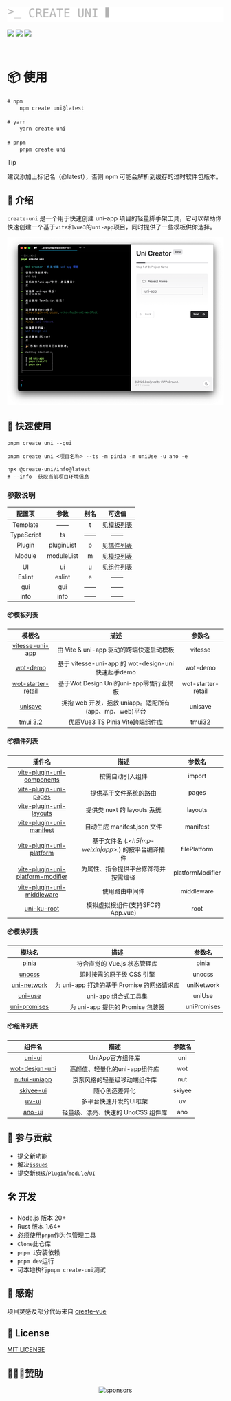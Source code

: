 <img src='./blink.svg' />

<br />

<a href="https://github.com/uni-helper/create-uni/stargazers"><img src="https://img.shields.io/github/stars/uni-helper/create-uni?colorA=09090b&colorB=fafafa&style=for-the-badge"></a>
<a href="https://www.npmjs.com/package/create-uni"><img src="https://img.shields.io/npm/dm/create-uni?colorA=09090b&colorB=fafafa&style=for-the-badge"></a>
<a href="https://www.npmjs.com/package/create-uni"><img src="https://img.shields.io/npm/v/create-uni?colorA=09090b&colorB=fafafa&style=for-the-badge"></a>

<br />

# 📦 使用

```shell
# npm
    npm create uni@latest

# yarn
    yarn create uni

# pnpm
    pnpm create uni
```

> [!TIP]
> 建议添加上标记名（@latest），否则 npm 可能会解析到缓存的过时软件包版本。
>
<!-- <img src='./Terminal.svg' /> -->

## 📖 介绍

`create-uni` 是一个用于快速创建 uni-app 项目的轻量脚手架工具，它可以帮助你快速创建一个基于`vite`和`vue3`的`uni-app`项目，同时提供了一些模板供你选择。

<p align="center"><img  src=".github/image/demo.png"></p>

## 🚤 快速使用

```shell
pnpm create uni --gui
```

```shell
pnpm create uni <项目名称> --ts -m pinia -m uniUse -u ano -e
```

```shell
npx @create-uni/info@latest
# --info  获取当前项目环境信息
```

### 参数说明

| 配置项 | 参数 | 别名 | 可选值 |
|  :---: | :---: | :---: | :---: |
| Template | —— | t | 见[模板列表](#模板列表) |
| TypeScript | ts | —— | —— |
| Plugin | pluginList | p | 见[插件列表](#插件列表) |
| Module | moduleList | m | 见[模块列表](#模块列表) |
| UI | ui | u | 见[组件列表](#组件列表) |
| Eslint | eslint | e | —— |
| gui | gui | —— | —— |
| info | info |  —— | —— |

#### 📦模板列表

|                                       模板名                                      |                      描述                      |         参数名        |
| :----------------------------------------------------------------------------: | :------------------------------------------: | :----------------: |
|        [vitesse-uni-app](https://github.com/uni-helper/vitesse-uni-app)        |         由 Vite & uni-app 驱动的跨端快速启动模板         |       vitesse      |
|             [wot-demo](https://github.com/Moonofweisheng/wot-demo)             | 基于 vitesse-uni-app 的 wot-design-uni 快速起手demo |      wot-demo      |
| [wot-starter-retail](https://github.com/Moonofweisheng/wot-starter-retail.git) |        基于Wot Design Uni的uni-app零售行业模板        | wot-starter-retail |
|                   [unisave](https://github.com/sunpm/unisave)                  |    拥抱 web 开发，拯救 uniapp。适配所有(app、mp、web)平台    |       unisave      |
|                   [tmui 3.2](https://tmui.design)                  |    优质Vue3 TS Pinia Vite跨端组件库   |       tmui32      |

#### 📦插件列表

| 插件名 | 描述 | 参数名 |
| :---: | :---: | :---: |
| [vite-plugin-uni-components](https://github.com/uni-helper/vite-plugin-uni-components) | 按需自动引入组件 | import |
| [vite-plugin-uni-pages](https://github.com/uni-helper/vite-plugin-uni-pages) | 提供基于文件系统的路由 | pages |
| [vite-plugin-uni-layouts](https://github.com/uni-helper/vite-plugin-uni-layouts) | 提供类 nuxt 的 layouts 系统 | layouts |
| [vite-plugin-uni-manifest](https://github.com/uni-helper/vite-plugin-uni-manifest) | 自动生成 manifest.json 文件 | manifest |
| [vite-plugin-uni-platform](https://github.com/uni-helper/vite-plugin-uni-platform) | 基于文件名 (*.<h5\|mp-weixin\|app>.*) 的按平台编译插件 | filePlatform |
| [vite-plugin-uni-platform-modifier](https://github.com/uni-helper/vite-plugin-uni-platform-modifier) | 为属性、指令提供平台修饰符并按需编译 | platformModifier |
| [vite-plugin-uni-middleware](https://github.com/uni-helper/vite-plugin-uni-middleware) | 使用路由中间件 | middleware |
| [uni-ku-root](https://github.com/uni-ku/root) | 模拟虚拟根组件(支持SFC的App.vue) | root |

#### 📦模块列表

| 模块名 | 描述 | 参数名 |
| :---: | :---: | :---: |
| [pinia](https://github.com/vuejs/pinia) | 符合直觉的 Vue.js 状态管理库 | pinia |
| [unocss](https://github.com/antfu/unocss) | 即时按需的原子级 CSS 引擎 | unocss |
| [uni-network](https://github.com/uni-helper/uni-network) | 为 uni-app 打造的基于 Promise 的网络请求库 | uniNetwork |
| [uni-use](https://github.com/uni-helper/uni-use) | uni-app 组合式工具集 | uniUse |
| [uni-promises](https://github.com/uni-helper/uni-promises) | 为 uni-app 提供的 Promise 包装器 | uniPromises |

#### 📦组件列表

| 组件名 | 描述 | 参数名 |
| :---: | :---: | :---: |
| [uni-ui](https://uniapp.dcloud.net.cn/component/uniui/uni-ui.html) | UniApp官方组件库 | uni |
| [wot-design-uni](https://wot-design-uni.pages.dev/) | 高颜值、轻量化的uni-app组件库 | wot |
| [nutui-uniapp](https://uniapp-nutui.tech/) | 京东风格的轻量级移动端组件库 | nut |
| [skiyee-ui](https://skiyee-ui.netlify.app/) | 随心创造差异化 | skiyee |
| [uv-ui](https://www.uvui.cn/components/intro.html) | 多平台快速开发的UI框架 | uv |
| [ano-ui](https://ano-ui.netlify.app/) | 轻量级、漂亮、快速的 UnoCSS 组件库 | ano |

## 🤝 参与贡献

- 提交新功能
- 解决[`issues`](https://github.com/uni-helper/create-uni/issues)
- 提交新[`模板`](./src/question/template/)/[`Plugin`](./src/question/plugin/choices.ts)/[`module`](./src/question/module/choices.ts)/[`UI`](./src/question/UI/)

## 🛠️ 开发
- Node.js 版本 20+
- Rust 版本 1.64+
- 必须使用`pnpm`作为包管理工具
- `Clone`此仓库
- `pnpm i`安装依赖
- `pnpm dev`运行
- 可本地执行`pnpm create-uni`测试

## 🌸 感谢

项目灵感及部分代码来自 [create-vue](https://github.com/vuejs/create-vue)

## 📄 License

[MIT LICENSE](./LICENSE)

## 🙇🏻‍♂️[赞助](https://afdian.com/a/flippedround)

<p align="center">
  <a href="https://afdian.com/a/flippedround">
    <img alt="sponsors" src="https://cdn.jsdelivr.net/gh/FliPPeDround/sponsors/sponsorkit/sponsors.svg"/>
  </a>
</p>
